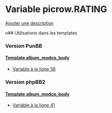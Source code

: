 # Variable picrow.RATING
[Ajouter une description](https://fa-tvars.appspot.com/picrow.RATING)

n## Utilisations dans les templates

### Version PunBB

#### [Template album_modcp_body](punbb/album_modcp_body.md)
* [Variable à la ligne 56](../punbb/album_modcp_body.tpl#L56)

### Version phpBB2

#### [Template album_modcp_body](subsilver/album_modcp_body.md)
* [Variable à la ligne 41](../subsilver/album_modcp_body.tpl#L41)